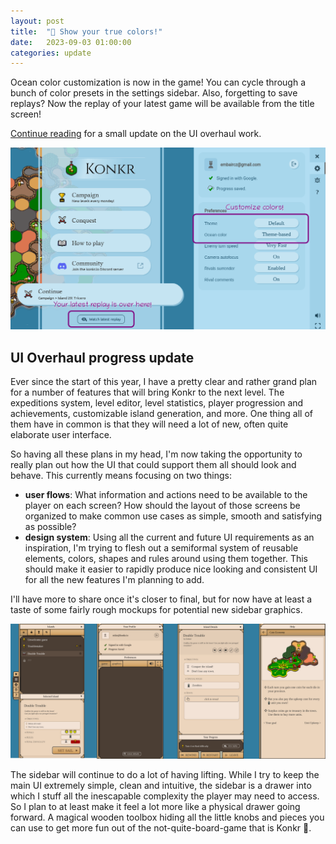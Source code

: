 ```yaml
---
layout: post
title:  "🎨 Show your true colors!"
date:   2023-09-03 01:00:00
categories: update
---
```

Ocean color customization is now in the game! You can cycle through a bunch of color presets in the settings sidebar.
Also, forgetting to save replays? Now the replay of your latest game will be available from the title screen!

[Continue reading](/update/2023/09/03/ocean-colors.html) for a small update on the UI overhaul work.

<!-- excerpt-end -->

<img src="/img/blog/colors-customization.png"/>

## UI Overhaul progress update

Ever since the start of this year, I have a pretty clear and rather grand plan for a number of features that will bring Konkr 
to the next level. The expeditions system, level editor, level statistics, player progression and achievements, customizable
island generation, and more. One thing all of them have in common is that they will need a lot of new, often quite 
elaborate user interface.

So having all these plans in my head, I'm now taking the opportunity to really plan out how the UI that could 
support them all should look and behave. This currently means focusing on two things:
 - **user flows**: What information and actions need to be available to the player on each screen? How should the layout of
   those screens be organized to make common use cases as simple, smooth and satisfying as possible?
 - **design system**: Using all the current and future UI requirements as an inspiration, I'm trying to flesh out 
   a semiformal system of reusable elements, colors, shapes and rules around using them together. This should make
   it easier to rapidly produce nice looking and consistent UI for all the new features I'm planning to add. 

I'll have more to share once it's closer to final, but for now have at least a taste of some fairly rough mockups for
potential new sidebar graphics. 

<img src="/img/blog/sidebar-design.png"/>

The sidebar will continue to do a lot of having lifting. While I try to keep the main UI extremely simple, clean and intuitive,
the sidebar is a drawer into which I stuff all the inescapable complexity the player may need to access. So I plan to at least
make it feel a lot more like a physical drawer going forward. A magical wooden toolbox hiding all the little
knobs and pieces you can use to get more fun out of the not-quite-board-game that is Konkr 🙂.
